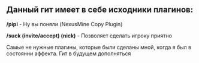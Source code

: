 ## Данный гит имеет в себе исходники плагинов:

**/pipi** - Ну вы поняли (NexusMine Copy Plugin)

**/suck (invite/accept) (nick)** - Позволяет сделать игроку приятно 

Самые не нужные плагины, которые были сделаны мной, когда я был в состоянни аффекта.
Гит в будущем дополняться
